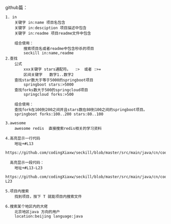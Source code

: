 github篇：
    
    1. in
        关键字 in:name 项目名包含
        关键字 in:desciption 项目描述中包含
        关键字 in:readme 项目readme文件中包含

        组合使用：
            搜索项目名或者readme中包含秒杀的项目
            seckill in:name,readme
    2.查找
        公式
            xxx关键字 stars通配符。  :>  或者 :>=
            区间关键字   数字1..数字2
        查找star数大于等于5000的springboot项目
            springboot stars:>5000
        查找forks数大于500的springcloud项目
            springcloud forks:>500

        组合使用：
        查找fork在100到200之间并且stars数在80到100之间的springboot项目。
        springboot forks:100..200 stars:80..100

    3.awesome
        awesome redis  直接搜索redis相关的学习资料

    4.高亮显示一行代码
        地址+#L13
        https://github.com/codingXiaxw/seckill/blob/master/src/main/java/cn/codingxiaxw/dao/SeckillDao.java#L13

      高亮显示一段代码：
        地址+#L13-L23
        https://github.com/codingXiaxw/seckill/blob/master/src/main/java/cn/codingxiaxw/dao/SeckillDao.java#L13-L23

    5.项目内搜索
        找到项目，按下 T 就能项目内搜索文件

    6.搜索某个地区内的大佬
        北京地区java 方向的用户
        location:beijing language:java



